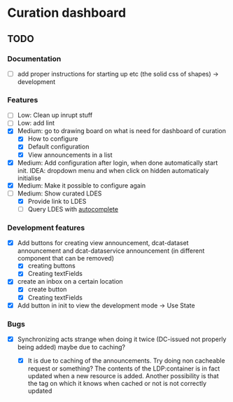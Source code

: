 # Curation dashboard

## TODO

### Documentation

- [ ] add proper instructions for starting up etc (the solid css of shapes) -> development

### Features

- [ ] Low: Clean up inrupt stuff
- [ ] Low: add lint
- [x] Medium: go to drawing board on what is need for dashboard of curation
  - [x] How to configure
  - [x] Default configuration
  - [x] View announcements in a list
- [x] Medium: Add configuration after login, when done automatically start init. IDEA: dropdown menu and when click on hidden automaticaly initialise
- [x] Medium: Make it possible to configure again
- [ ] Medium: Show curated LDES
  - [x] Provide link to LDES
  - [ ] Query LDES with [autocomplete](https://tree.linkeddatafragments.org/demo/autocompletion/)

### Development features

- [x] Add buttons for creating view announcement, dcat-dataset announcement and dcat-dataservice announcement (in different component that can be removed)
  - [x] creating buttons
  - [x] Creating textFields
- [x] create an inbox on a certain location
  - [x] create button
  - [x] Creating textFields
- [x] Add button in init to view the development mode -> Use State
### Bugs

- [x] Synchronizing acts strange when doing it twice (DC-issued not properly being added) maybe due to caching?
  - [x] It is due to caching of the announcements. Try doing non cacheable request or something? The contents of the LDP:container is in fact updated when a new resource is added. Another possibility is that the tag on which it knows when cached or not is not correctly updated


